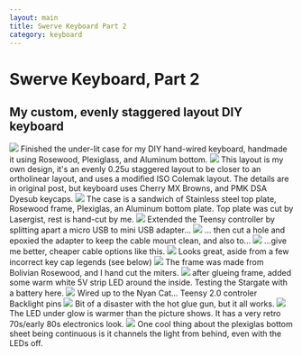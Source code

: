 ```yaml
---
layout: main
title: Swerve Keyboard Part 2
category: keyboard
---
```


# Swerve Keyboard, Part 2
## My custom, evenly staggered layout DIY keyboard

<img src="{{ '/images/swerve2/bIWx3iW.jpg' | absolute_url }}" />
Finished the under-lit case for my DIY hand-wired keyboard, handmade it using Rosewood, Plexiglass, and Aluminum bottom.

<img src="{{ '/images/swerve2/uiEnLYN.jpg' | absolute_url }}" />
This layout is my own design, it's an evenly 0.25u staggered layout to be closer to an ortholinear layout, and uses a modified ISO Colemak layout.  The details are in original post, but keyboard uses Cherry MX Browns, and PMK DSA Dyesub keycaps.

<img src="{{ '/images/swerve2/PABABvC.jpg' | absolute_url }}" />
The case is a sandwich of Stainless steel top plate, Rosewood frame, Plexiglas, an Aluminum bottom plate.  Top plate was cut by Lasergist, rest is hand-cut by me.

<img src="{{ '/images/swerve2/SZCFBtH.jpg' | absolute_url }}" />
Extended the Teensy controller by splitting apart a micro USB to mini USB adapter...

<img src="{{ '/images/swerve2/j4qxUyx.jpg' | absolute_url }}" />
... then cut a hole and epoxied the adapter to keep the cable mount clean, and also to...

<img src="{{ '/images/swerve2/5p9FeZQ.jpg' | absolute_url }}" />
...give me better, cheaper cable options like this.

<img src="{{ '/images/swerve2/kIlnSy0.jpg' | absolute_url }}" />
Looks great, aside from a few incorrect key cap legends (see below)

<img src="{{ '/images/swerve2/ufsUNFH.jpg' | absolute_url }}" />
The frame was made from Bolivian Rosewood, and I hand cut the miters.

<img src="{{ '/images/swerve2/fhUVvm4.jpg' | absolute_url }}" />
after glueing frame, added some warm white 5V strip LED around the inside.  Testing the Stargate with a battery here.

<img src="{{ '/images/swerve2/PMQ6BPw.jpg' | absolute_url }}" />
Wired up to the Nyan Cat... Teensy 2.0 controler Backlight pins

<img src="{{ '/images/swerve2/n0VtNEh.jpg' | absolute_url }}" />
Bit of a disaster with the hot glue gun, but it all works.

<img src="{{ '/images/swerve2/DLFJ2rZ.jpg' | absolute_url }}" />
The LED under glow is warmer than the picture shows.  It has a very retro 70s/early 80s electronics look.

<img src="{{ '/images/swerve2/4ZVqZkh.jpg' | absolute_url }}" />
One cool thing about the plexiglas bottom sheet being continuous is it channels the light from behind, even with the LEDs off.

